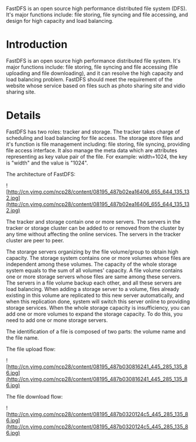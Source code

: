 FastDFS is an open source high performance distributed file system (DFS). It's major functions include: file storing, file syncing and file accessing, and design for high capacity and load balancing.

# Introduction #

FastDFS is an open source high performance distributed file system. It's major functions include: file storing, file syncing and file accessing (file uploading and file downloading), and it can resolve the high capacity and load balancing problem. FastDFS should meet the requirement of the website whose service based on files such as photo sharing site and vidio sharing site.

# Details #

FastDFS has two roles: tracker and storage. The tracker takes charge of scheduling and load balancing for file access. The storage store files and it's function is file management including: file storing, file syncing, providing file access interface. It also manage the meta data which are attributes representing as key value pair of the file. For example: width=1024, the key is "width" and the value is "1024".

The architecture of FastDFS:

![http://cn.yimg.com/ncp28/content/08195_487b02ea16406_655_644_135_132.jpg](http://cn.yimg.com/ncp28/content/08195_487b02ea16406_655_644_135_132.jpg)

The tracker and storage contain one or more servers. The servers in the tracker or storage cluster can be added to or removed from the cluster by any time without affecting the online services. The servers in the tracker cluster are peer to peer.

The storarge servers organizing by the file volume/group to obtain high capacity. The storage system contains one or more volumes whose files are independent among these volumes. The capacity of the whole storage system equals to the sum of all volumes' capacity. A file volume contains one or more storage servers whose files are same among these servers. The servers in a file volume backup each other, and all these servers are load balancing. When adding a storage server to a volume, files already existing in this volume are replicated to this new server automatically, and when this replication done, system will switch this server online to providing storage services.
When the whole storage capacity is insufficiency, you can add one or more volumes to expand the storage capacity. To do this, you need to add one or mone storage servers.

The identification of a file is composed of two parts: the volume name and the file name.

The file upload flow:

![http://cn.yimg.com/ncp28/content/08195_487b030816241_445_285_135_86.jpg](http://cn.yimg.com/ncp28/content/08195_487b030816241_445_285_135_86.jpg)


The file download flow:

![http://cn.yimg.com/ncp28/content/08195_487b0320124c5_445_285_135_86.jpg](http://cn.yimg.com/ncp28/content/08195_487b0320124c5_445_285_135_86.jpg)
